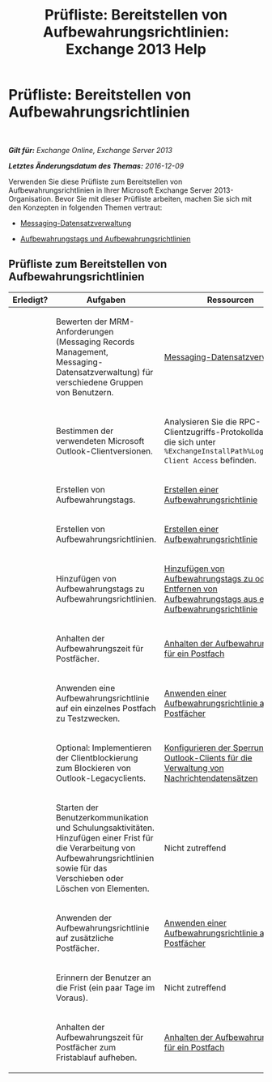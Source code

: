 ﻿---
title: 'Prüfliste: Bereitstellen von Aufbewahrungsrichtlinien: Exchange 2013 Help'
TOCTitle: 'Prüfliste: Bereitstellen von Aufbewahrungsrichtlinien'
ms:assetid: 59e299fd-b6a8-48f5-88ae-dc20dbe32e90
ms:mtpsurl: https://technet.microsoft.com/de-de/library/Ee364743(v=EXCHG.150)
ms:contentKeyID: 50475715
ms.date: 04/24/2018
mtps_version: v=EXCHG.150
ms.translationtype: HT
---

# Prüfliste: Bereitstellen von Aufbewahrungsrichtlinien

 

_**Gilt für:** Exchange Online, Exchange Server 2013_

_**Letztes Änderungsdatum des Themas:** 2016-12-09_

Verwenden Sie diese Prüfliste zum Bereitstellen von Aufbewahrungsrichtlinien in Ihrer Microsoft Exchange Server 2013-Organisation. Bevor Sie mit dieser Prüfliste arbeiten, machen Sie sich mit den Konzepten in folgenden Themen vertraut:

  - [Messaging-Datensatzverwaltung](messaging-records-management-exchange-2013-help.md)

  - [Aufbewahrungstags und Aufbewahrungsrichtlinien](retention-tags-and-retention-policies-exchange-2013-help.md)

## Prüfliste zum Bereitstellen von Aufbewahrungsrichtlinien


<table>
<colgroup>
<col style="width: 33%" />
<col style="width: 33%" />
<col style="width: 33%" />
</colgroup>
<thead>
<tr class="header">
<th>Erledigt?</th>
<th>Aufgaben</th>
<th>Ressourcen</th>
</tr>
</thead>
<tbody>
<tr class="odd">
<td><p> </p></td>
<td><p>Bewerten der MRM-Anforderungen (Messaging Records Management, Messaging-Datensatzverwaltung) für verschiedene Gruppen von Benutzern.</p></td>
<td><p><a href="messaging-records-management-exchange-2013-help.md">Messaging-Datensatzverwaltung</a></p></td>
</tr>
<tr class="even">
<td><p><strong> </strong></p></td>
<td><p>Bestimmen der verwendeten Microsoft Outlook-Clientversionen.</p></td>
<td><p>Analysieren Sie die RPC-Clientzugriffs-Protokolldateien, die sich unter <code>%ExchangeInstallPath%Logging\RPC Client Access</code> befinden.</p></td>
</tr>
<tr class="odd">
<td><p> </p></td>
<td><p>Erstellen von Aufbewahrungstags.</p></td>
<td><p><a href="create-a-retention-policy-exchange-2013-help.md">Erstellen einer Aufbewahrungsrichtlinie</a></p></td>
</tr>
<tr class="even">
<td><p><strong> </strong></p></td>
<td><p>Erstellen von Aufbewahrungsrichtlinien.</p></td>
<td><p><a href="create-a-retention-policy-exchange-2013-help.md">Erstellen einer Aufbewahrungsrichtlinie</a></p></td>
</tr>
<tr class="odd">
<td><p> </p></td>
<td><p>Hinzufügen von Aufbewahrungstags zu Aufbewahrungsrichtlinien.</p></td>
<td><p><a href="add-retention-tags-to-or-remove-retention-tags-from-a-retention-policy-exchange-2013-help.md">Hinzufügen von Aufbewahrungstags zu oder Entfernen von Aufbewahrungstags aus einer Aufbewahrungsrichtlinie</a></p></td>
</tr>
<tr class="even">
<td><p><strong> </strong></p></td>
<td><p>Anhalten der Aufbewahrungszeit für Postfächer.</p></td>
<td><p><a href="place-a-mailbox-on-retention-hold-exchange-2013-help.md">Anhalten der Aufbewahrungszeit für ein Postfach</a></p></td>
</tr>
<tr class="odd">
<td><p> </p></td>
<td><p>Anwenden eine Aufbewahrungsrichtlinie auf ein einzelnes Postfach zu Testzwecken.</p></td>
<td><p><a href="apply-a-retention-policy-to-mailboxes-exchange-2013-help.md">Anwenden einer Aufbewahrungsrichtlinie auf Postfächer</a></p></td>
</tr>
<tr class="even">
<td><p><strong> </strong></p></td>
<td><p>Optional: Implementieren der Clientblockierung zum Blockieren von Outlook-Legacyclients.</p></td>
<td><p><a href="configure-outlook-client-blocking-exchange-2013-help.md">Konfigurieren der Sperrung von Outlook-Clients für die Verwaltung von Nachrichtendatensätzen</a></p></td>
</tr>
<tr class="odd">
<td><p> </p></td>
<td><p>Starten der Benutzerkommunikation und Schulungsaktivitäten. Hinzufügen einer Frist für die Verarbeitung von Aufbewahrungsrichtlinien sowie für das Verschieben oder Löschen von Elementen.</p></td>
<td><p>Nicht zutreffend</p></td>
</tr>
<tr class="even">
<td><p><strong> </strong></p></td>
<td><p>Anwenden der Aufbewahrungsrichtlinie auf zusätzliche Postfächer.</p></td>
<td><p><a href="apply-a-retention-policy-to-mailboxes-exchange-2013-help.md">Anwenden einer Aufbewahrungsrichtlinie auf Postfächer</a></p></td>
</tr>
<tr class="odd">
<td><p> </p></td>
<td><p>Erinnern der Benutzer an die Frist (ein paar Tage im Voraus).</p></td>
<td><p>Nicht zutreffend</p></td>
</tr>
<tr class="even">
<td><p><strong> </strong></p></td>
<td><p>Anhalten der Aufbewahrungszeit für Postfächer zum Fristablauf aufheben.</p></td>
<td><p><a href="place-a-mailbox-on-retention-hold-exchange-2013-help.md">Anhalten der Aufbewahrungszeit für ein Postfach</a></p></td>
</tr>
</tbody>
</table>

